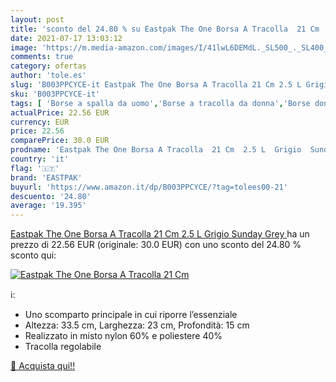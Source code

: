 ```yaml
---
layout: post
title: 'sconto del 24.80 % su Eastpak The One Borsa A Tracolla  21 Cm   '
date: 2021-07-17 13:03:12
image: 'https://m.media-amazon.com/images/I/41lwL6DEMdL._SL500_._SL400_.jpg'
comments: true
category: ofertas
author: 'tole.es'
slug: 'B003PPCYCE-it Eastpak The One Borsa A Tracolla 21 Cm 2.5 L Grigio Sunday...'
sku: 'B003PPCYCE-it'
tags: [ 'Borse a spalla da uomo','Borse a tracolla da donna','Borse donna','Borse uomo','Moda','Moda Donna','Moda Uomo','eastpak', ]
actualPrice: 22.56 EUR
currency: EUR
price: 22.56
comparePrice: 30.0 EUR
prodname: 'Eastpak The One Borsa A Tracolla  21 Cm  2.5 L  Grigio  Sunday Grey '
country: 'it'
flag: '🇮🇹'
brand: 'EASTPAK'
buyurl: 'https://www.amazon.it/dp/B003PPCYCE/?tag=tolees00-21'
descuento: '24.80'
average: '19.395'
---
```


[Eastpak The One Borsa A Tracolla  21 Cm  2.5 L  Grigio  Sunday Grey ](https://www.amazon.it/dp/B003PPCYCE/?tag=tolees00-21) ha un prezzo di 22.56 EUR (originale: 30.0 EUR) con uno sconto del 24.80 % sconto qui:

[![Eastpak The One Borsa A Tracolla  21 Cm ](https://m.media-amazon.com/images/I/41lwL6DEMdL._SL500_._SL400_.jpg)](https://www.amazon.it/dp/B003PPCYCE/?tag=tolees00-21)

ℹ️:

- Uno scomparto principale in cui riporre l’essenziale
- Altezza: 33.5 cm, Larghezza: 23 cm, Profondità: 15 cm
- Realizzato in misto nylon 60% e poliestere 40%
- Tracolla regolabile

[🛒 Acquista qui!!](https://www.amazon.it/dp/B003PPCYCE/?tag=tolees00-21)

